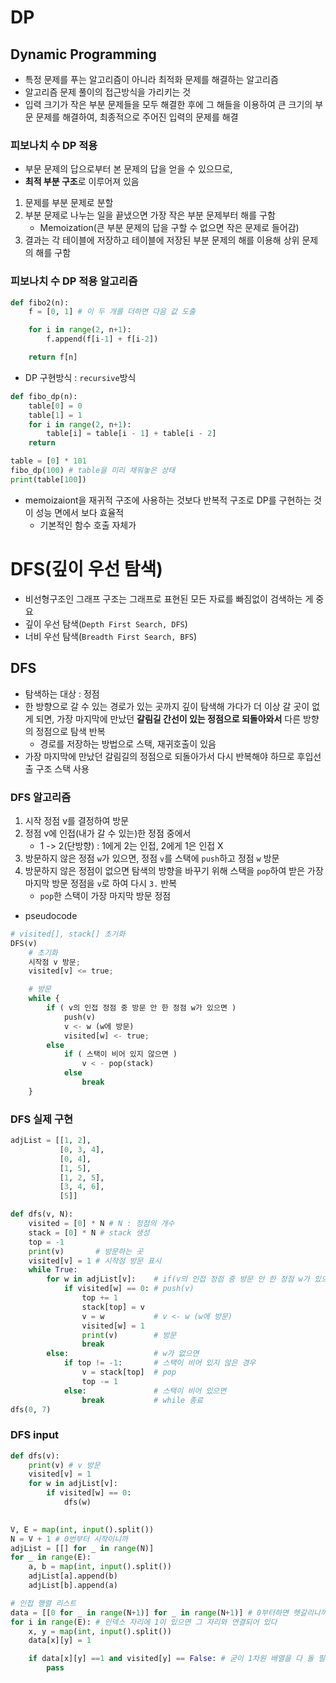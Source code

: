 # DP

## Dynamic Programming
- 특정 문제를 푸는 알고리즘이 아니라 최적화 문제를 해결하는 알고리즘
- 알고리즘 문제 풀이의 접근방식을 가리키는 것
- 입력 크기가 작은 부분 문제들을 모두 해결한 후에 그 해들을 이용하여 큰 크기의 부문 문제를 해결하여, 최종적으로 주어진 입력의 문제를 해결


### 피보나치 수 DP 적용
- 부문 문제의 답으로부터 본 문제의 답을 얻을 수 있으므로, 
- **최적 부분 구조**로 이루어져 있음

1. 문제를 부분 문제로 분할
2. 부분 문제로 나누는 일을 끝냈으면 가장 작은 부분 문제부터 해를 구함
    - Memoization(큰 부분 문제의 답을 구할 수 없으면 작은 문제로 들어감)
3. 결과는 각 테이블에 저장하고 테이블에 저장된 부분 문제의 해를 이용해 상위 문제의 해를 구함

### 피보나치 수 DP 적용 알고리즘
```python
def fibo2(n):
    f = [0, 1] # 이 두 개를 더하면 다음 값 도출

    for i in range(2, n+1):
        f.append(f[i-1] + f[i-2])

    return f[n]
```

- DP 구현방식 : `recursive`방식
```python
def fibo_dp(n):
    table[0] = 0
    table[1] = 1
    for i in range(2, n+1):
        table[i] = table[i - 1] + table[i - 2]
    return

table = [0] * 101
fibo_dp(100) # table을 미리 채워놓은 상태
print(table[100])
```
- memoizaiont을 재귀적 구조에 사용하는 것보다 반복적 구조로 DP를 구현하는 것이 성능 면에서 보다 효율적
    - 기본적인 함수 호출 자체가 


# DFS(깊이 우선 탐색)
- 비선형구조인 그래프 구조는 그래프로 표현된 모든 자료를 빠짐없이 검색하는 게 중요
- 깊이 우선 탐색(`Depth First Search, DFS`)
- 너비 우선 탐색(`Breadth First Search, BFS`)


## DFS
- 탐색하는 대상 : 정점
- 한 방향으로 갈 수 있는 경로가 있는 곳까지 깊이 탐색해 가다가 더 이상 갈 곳이 없게 되면, 가장 마지막에 만났던 **갈림길 간선이 있는 정점으로 되돌아와서** 다른 방향의 정점으로 탐색 반복
    - 경로를 저장하는 방법으로 스택, 재귀호출이 있음
- 가장 마지막에 만났던 갈림길의 정점으로 되돌아가서 다시 반복해야 하므로 후입선출 구조 스택 사용


### DFS 알고리즘
1. 시작 정점 v를 결정하여 방문
2. 정점 v에 인접(내가 갈 수 있는)한 정점 중에서
    - 1 -> 2(단방향) : 1에게 2는 인접, 2에게 1은 인접 X
3. 방문하지 않은 정점 `w`가 있으면, 정점 `v`를 스택에 `push`하고 정점 `w` 방문
4. 방문하지 않은 정점이 없으면 탐색의 방향을 바꾸기 위해 스택을 `pop`하여 받은 가장 마지막 방문 정점을 `v`로 하여 다시 `3.` 반복
    - `pop`한 스택이 가장 마지막 방문 정점

- pseudocode
```python
# visited[], stack[] 초기화
DFS(v)
    # 초기화
    시작점 v 방문;
    visited[v] <= true;

    # 방문
    while {
        if ( v의 인접 정점 중 방문 안 한 정점 w가 있으면 )
            push(v)
            v <- w (w에 방문)
            visited[w] <- true;
        else   
            if ( 스택이 비어 있지 않으면 )
                v < - pop(stack)
            else
                break
    }
```

### DFS 실제 구현
```python
adjList = [[1, 2],
           [0, 3, 4],
           [0, 4],
           [1, 5],
           [1, 2, 5],
           [3, 4, 6],
           [5]]

def dfs(v, N):
    visited = [0] * N # N : 정점의 개수
    stack = [0] * N # stack 생성
    top = -1
    print(v)       # 방문하는 곳
    visited[v] = 1 # 시작점 방문 표시
    while True:
        for w in adjList[v]:    # if(v의 인접 정점 중 방문 안 한 정점 w가 있으면)
            if visited[w] == 0: # push(v)
                top += 1
                stack[top] = v
                v = w           # v <- w (w에 방문)
                visited[w] = 1
                print(v)        # 방문
                break
        else:                   # w가 없으면
            if top != -1:       # 스택이 비어 있지 않은 경우
                v = stack[top]  # pop
                top -= 1
            else:               # 스택이 비어 있으면
                break           # while 종료
dfs(0, 7)
```

### DFS input
```python
def dfs(v):
    print(v) # v 방문
    visited[v] = 1
    for w in adjList[v]:
        if visited[w] == 0:
            dfs(w)

            
V, E = map(int, input().split())
N = V + 1 # 0번부터 시작이니까
adjList = [[] for _ in range(N)]
for _ in range(E):
    a, b = map(int, input().split())
    adjList[a].append(b)
    adjList[b].append(a)
```
```python
# 인접 행렬 리스트
data = [[0 for _ in range(N+1)] for _ in range(N+1)] # 0부터하면 헷갈리니까 1부터
for i in range(E): # 인덱스 자리에 1이 있으면 그 자리와 연결되어 있다
    x, y = map(int, input().split())
    data[x][y] = 1

    if data[x][y] ==1 and visited[y] == False: # 굳이 1차원 배열을 다 돌 필요 없이..
        pass
```